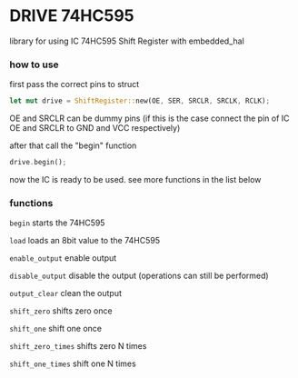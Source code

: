 # DRIVE 74HC595

library for using IC 74HC595 Shift Register with embedded_hal


### how to use

first pass the correct pins to struct
```rust
let mut drive = ShiftRegister::new(OE, SER, SRCLR, SRCLK, RCLK);
```
OE and SRCLR can be dummy pins (if this is the case connect the pin of IC OE and SRCLR to GND and VCC respectively)

after that call the "begin" function
```rust
drive.begin();
```

now the IC is ready to be used. see more functions in the list below

### functions

`begin` starts the 74HC595

`load` loads an 8bit value to the 74HC595

`enable_output` enable output

`disable_output` disable the output (operations can still be performed)

`output_clear` clean the output

`shift_zero` shifts zero once

`shift_one` shift one once

`shift_zero_times` shifts zero N times

`shift_one_times` shift one N times